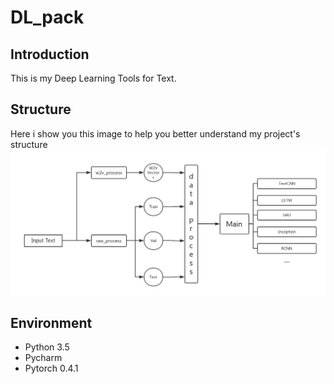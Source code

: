 # DL_pack
## Introduction
This is my Deep Learning Tools for Text. 
## Structure
Here i show you this image to help you better understand my project's structure
![image](https://github.com/TerenceLiu2/DL_pack/blob/master/cache/2.png)
## Environment
- Python 3.5
- Pycharm
- Pytorch 0.4.1
